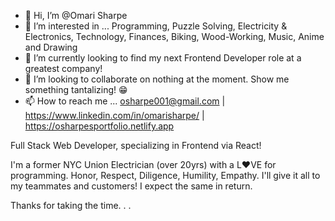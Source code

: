 - 👋 Hi, I’m @Omari Sharpe
- 👀 I’m interested in ... Programming, Puzzle Solving, Electricity & Electronics, Technology, Finances, Biking, Wood-Working, Music, Anime and Drawing
- 🌱 I’m currently looking to find my next Frontend Developer role at a greatest company!
- 💞️ I’m looking to collaborate on nothing at the moment. Show me something tantalizing! 😁
- 📫 How to reach me ... osharpe001@gmail.com | https://www.linkedin.com/in/omarisharpe/ | https://osharpesportfolio.netlify.app

<!---
OSharpe/OSharpe is a ✨ special ✨ repository because its `README.md` (this file) appears on your GitHub profile.
You can click the Preview link to take a look at your changes.
--->

  Full Stack Web Developer, specializing in Frontend via React! 
  
  I'm a former NYC Union Electrician (over 20yrs) with a L❤️VE for programming.
  Honor, Respect, Diligence, Humility, Empathy. I'll give it all to my teammates and customers! I expect the same in return.
  
  Thanks for taking the time. . .
